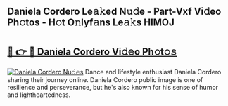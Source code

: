 ## Daniela Cordero Le𝚊𝚔ed N𝚞𝚍e - Part-Vxf Vi𝚍eo Ph𝚘tos - H𝚘t O𝚗lyf𝚊ns Le𝚊𝚔s HlMOJ

# <h2><a href="http://hf3h2ix.feru.top/?c=Daniela+Cordero">🔗 👉 🔴 Daniela Cordero Vi𝚍𝚎o Ph𝚘t𝚘𝚜</a></h2>

[![Daniela Cordero Nu𝚍𝚎s](https://i.imgur.com/0TWrTi3.gif)](http://hf3h2ix.feru.top/?c=Daniela+Cordero)
Dance and lifestyle enthusiast Daniela Cordero sharing their journey online. Daniela Cordero public image is one of resilience and perseverance, but he's also known for his sense of humor and lightheartedness. 
